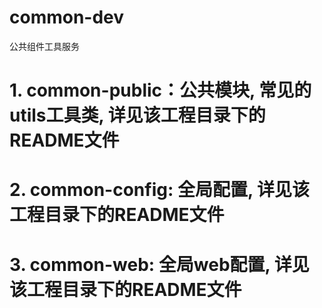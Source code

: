 # common-dev
公共组件工具服务

# 1. common-public：公共模块, 常见的utils工具类, 详见该工程目录下的README文件
# 2. common-config: 全局配置, 详见该工程目录下的README文件
# 3. common-web: 全局web配置, 详见该工程目录下的README文件
